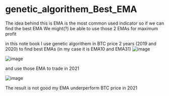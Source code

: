 # genetic_algorithem_Best_EMA

The idea behind this is EMA is the most common used indicator so if we can find the best EMA We might(?) be able to use those 2 EMAs for maximum profit



in this note book I use genetic algorithem in BTC price 2 years (2019 and 2020) to find best EMAs 
(in my case it is EMA10 and EMA31)
![image](https://user-images.githubusercontent.com/79450371/163435097-90fdbec6-27f0-49b2-8857-89dd67481f57.png)

![image](https://user-images.githubusercontent.com/79450371/163434536-a4f2df32-b2f6-40f4-befb-dbc9e5063604.png)

and use those EMA to trade in 2021

![image](https://user-images.githubusercontent.com/79450371/163434663-5f8e0bc2-2237-419f-8530-9df351b8db3c.png)

The result is not good my EMA underperform BTC price in 2021
